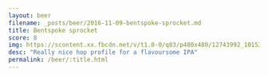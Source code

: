 ```yaml
---
layout: beer
filename: _posts/beer/2016-11-09-bentspoke-sprocket.md
title: Bentspoke sprocket
score: 8
img: https://scontent.xx.fbcdn.net/v/t1.0-0/q83/p480x480/12743992_10153890413553745_2836285406574144058_n.jpg?oh=1ec089e15457518387a6f7a78f0d64f2&oe=5922339B
desc: "Really nice hop profile for a flavoursome IPA"
permalink: /beer/:title.html
---
```

